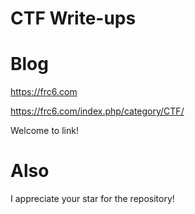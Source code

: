 # CTF Write-ups

# Blog
https://frc6.com

https://frc6.com/index.php/category/CTF/

Welcome to link!

# Also
I appreciate your star for the repository!
